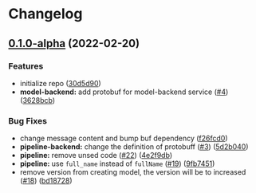 # Changelog

## [0.1.0-alpha](https://github.com/instill-ai/protobufs/compare/v0.0.0-alpha...v0.1.0-alpha) (2022-02-20)


### Features

* initialize repo ([30d5d90](https://github.com/instill-ai/protobufs/commit/30d5d90991a62624e1c1c8a3d559351e25b14412))
* **model-backend:** add protobuf for model-backend service ([#4](https://github.com/instill-ai/protobufs/issues/4)) ([3628bcb](https://github.com/instill-ai/protobufs/commit/3628bcb97e942d46261714401153f834e9487b49))


### Bug Fixes

* change message content and bump buf dependency ([f26fcd0](https://github.com/instill-ai/protobufs/commit/f26fcd0e667f08a319114fbd0b9d470e25a06ac2))
* **pipeline-backend:** change the definition of protobuff ([#3](https://github.com/instill-ai/protobufs/issues/3)) ([5d2b040](https://github.com/instill-ai/protobufs/commit/5d2b040d9b85f073be83a1d6b7f032ad00f0d4dd))
* **pipeline:** remove unsed code ([#22](https://github.com/instill-ai/protobufs/issues/22)) ([4e2f9db](https://github.com/instill-ai/protobufs/commit/4e2f9dbbdd5f9b6a328a06a31e9933182a376786))
* **pipeline:** use `full_name` instead of `fullName` ([#19](https://github.com/instill-ai/protobufs/issues/19)) ([9fb7451](https://github.com/instill-ai/protobufs/commit/9fb74510c9346482b25bd291ed2d913e7e3df734))
* remove version from creating model, the version will be to increased ([#18](https://github.com/instill-ai/protobufs/issues/18)) ([bd18728](https://github.com/instill-ai/protobufs/commit/bd18728fcb334bd5c85f88f90bfe6870b6cc7e68))
